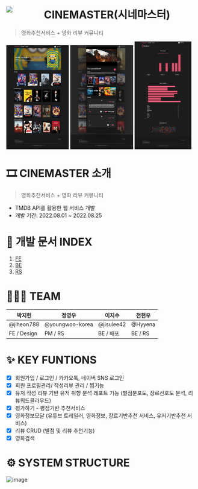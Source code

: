 # <img align="left" src="https://user-images.githubusercontent.com/90181028/206124268-708dfc4e-f7ad-488d-9659-f30fbaed4507.png" width="100px" /> CINEMASTER(시네마스터)

> 영화추천서비스 + 영화 리뷰 커뮤니티

<div align='left'>
<img src="./images/home.png" width="33%"/>
<img src="./images/modal.png" width="33%"/>
<img src="./images/report.png" width="30%"/>
</div>

# 🎞 CINEMASTER 소개

> 영화추천서비스 + 영화 리뷰 커뮤니티

- TMDB API를 활용한 웹 서비스 개발
- 개발 기간: 2022.08.01 ~ 2022.08.25

# 📑 개발 문서 INDEX

1. [FE](./fe/README.md)
2. [BE](./be/README.md)
3. [RS](./recommendation/README.md)

# 👩🏻‍💻 TEAM

| 박지헌      | 정영우          | 이지수     | 천현우  |
| ----------- | --------------- | ---------- | ------- |
| @jiheon788  | @youngwoo-korea | @jisulee42 | @Hyyena |
| FE / Design | PM / RS         | BE / 배포  | BE / RS |

# ✨ KEY FUNTIONS

- [x] 회원가입 / 로그인 / 카카오톡, 네이버 SNS 로그인
- [x] 회원 프로필관리/ 작성리뷰 관리 / 찜기능
- [x] 유저 작성 리뷰 기반 유저 취향 분석 레포트 기능 (별점분포도, 장르선호도 분석, 리뷰워드클라우드)
- [x] 평가하기 - 평점기반 추천서비스
- [x] 영화정보모달 (유튜브 트레일러, 영화정보, 장르기반추천 서비스, 유저기반추천 서비스)
- [x] 리뷰 CRUD (별점 및 리뷰 추천기능)
- [x] 영화검색

# ⚙ SYSTEM STRUCTURE

![image](https://user-images.githubusercontent.com/90181028/206125875-a396628d-ed2b-47c1-9f74-79713d356ef8.png)

</br>
